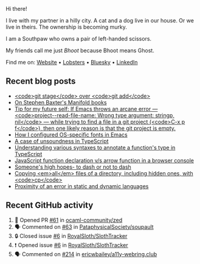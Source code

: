 Hi there!

I live with my partner in a hilly city. A cat and a dog live in our house. Or we live in theirs. The ownership is becoming murky.

I am a Southpaw who owns a pair of left-handed scissors.

My friends call me just *Bhoot* because Bhoot means Ghost.

Find me on: [Website](https://bhoot.dev) • [Lobsters](https://lobste.rs/~bhoot) • [Bluesky](https://bsky.app/profile/bhoot.dev) • [LinkedIn](https://linkedin.com/in/jbhoot)

## Recent blog posts

<!-- BLOG-POST-LIST:START -->
- [&lt;code&gt;git stage&lt;/code&gt; over &lt;code&gt;git add&lt;/code&gt;](/2025/git-stage-over-git-add)
- [On Stephen Baxter&#39;s Manifold books](/2025/stephen-baxter-manifold)
- [Tip for my future self: If Emacs throws an arcane error — &lt;code&gt;project--read-file-name: Wrong type argument: stringp, nil&lt;/code&gt; — while trying to find a file in a git project &lpar;&lt;code&gt;C-x p f&lt;/code&gt;&rpar;, then one likely reason is that the git project is empty.](/2025/emacs-fit-at-empty-git-project)
- [How I configured OS-specific fonts in Emacs](/2025/emacs-font-per-os)
- [A case of unsoundness in TypeScript](/2025/typescript-usecase-over-soundness)
- [Understanding various syntaxes to annotate a function&#39;s type in TypeScript](/2025/typescript-function-type-syntaxes)
- [JavaScript function declaration v/s arrow function in a browser console](/2025/function-vs-arrow)
- [Someone&#39;s high hopes- to dash or not to dash](/2025/high-hopes-to-dash-or-not)
- [Copying &lt;em&gt;all&lt;/em&gt; files of a directory, including hidden ones, with &lt;code&gt;cp&lt;/code&gt;](/2025/cp-dot-copies-everything)
- [Proximity of an error in static and dynamic languages](/2025/proximity-of-an-error)
<!-- BLOG-POST-LIST:END -->

## Recent GitHub activity

<!--START_SECTION:activity-->
1. 💪 Opened PR [#61](https://github.com/ocaml-community/zed/pull/61) in [ocaml-community/zed](https://github.com/ocaml-community/zed)
2. 🗣 Commented on [#63](https://github.com/PataphysicalSociety/soupault/issues/63#issuecomment-2795741267) in [PataphysicalSociety/soupault](https://github.com/PataphysicalSociety/soupault)
3. 🔒 Closed issue [#6](https://github.com/RoyalSloth/SlothTracker/issues/6) in [RoyalSloth/SlothTracker](https://github.com/RoyalSloth/SlothTracker)
4. ❗ Opened issue [#6](https://github.com/RoyalSloth/SlothTracker/issues/6) in [RoyalSloth/SlothTracker](https://github.com/RoyalSloth/SlothTracker)
5. 🗣 Commented on [#214](https://github.com/ericwbailey/a11y-webring.club/pull/214#issuecomment-2566121992) in [ericwbailey/a11y-webring.club](https://github.com/ericwbailey/a11y-webring.club)
<!--END_SECTION:activity-->
